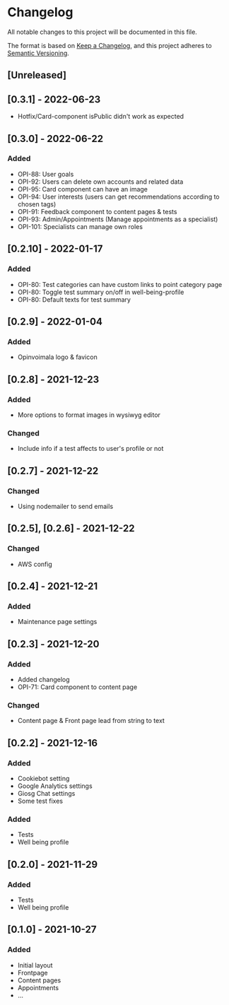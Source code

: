 # Changelog

All notable changes to this project will be documented in this file.

The format is based on [Keep a Changelog](https://keepachangelog.com/en/1.0.0/),
and this project adheres to [Semantic Versioning](https://semver.org/spec/v2.0.0.html).

## [Unreleased]

## [0.3.1] - 2022-06-23

- Hotfix/Card-component isPublic didn't work as expected

## [0.3.0] - 2022-06-22

### Added

- OPI-88: User goals
- OPI-92: Users can delete own accounts and related data
- OPI-95: Card component can have an image
- OPI-94: User interests (users can get recommendations according to chosen tags)
- OPI-91: Feedback component to content pages & tests
- OPI-93: Admin/Appointments (Manage appointments as a specialist)
- OPI-101: Specialists can manage own roles

## [0.2.10] - 2022-01-17

### Added

- OPI-80: Test categories can have custom links to point category page
- OPI-80: Toggle test summary on/off in well-being-profile
- OPI-80: Default texts for test summary

## [0.2.9] - 2022-01-04

### Added

- Opinvoimala logo & favicon

## [0.2.8] - 2021-12-23

### Added

- More options to format images in wysiwyg editor

### Changed

- Include info if a test affects to user's profile or not

## [0.2.7] - 2021-12-22

### Changed

- Using nodemailer to send emails

## [0.2.5], [0.2.6] - 2021-12-22

### Changed

- AWS config

## [0.2.4] - 2021-12-21

### Added

- Maintenance page settings

## [0.2.3] - 2021-12-20

### Added

- Added changelog
- OPI-71: Card component to content page

### Changed

- Content page & Front page lead from string to text

## [0.2.2] - 2021-12-16

### Added

- Cookiebot setting
- Google Analytics settings
- Giosg Chat settings
- Some test fixes

### Added

- Tests
- Well being profile

## [0.2.0] - 2021-11-29

### Added

- Tests
- Well being profile

## [0.1.0] - 2021-10-27

### Added

- Initial layout
- Frontpage
- Content pages
- Appointments
- ...
